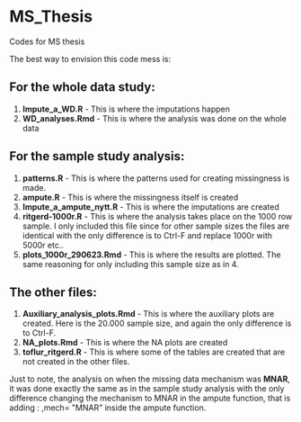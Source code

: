 # MS_Thesis
Codes for MS thesis

The best way to envision this code mess is:

 ## For the whole data study:

1. **Impute_a_WD.R**    - This is where the imputations happen
2. **WD_analyses.Rmd**  - This is where the analysis was done on the whole data


## For the sample study analysis:

1. **patterns.R**               - This is where the patterns used for creating missingness is made.
2. **ampute.R**                 - This is where the missingness itself is created
3. **Impute_a_ampute_nytt.R**   - This is where the imputations are created
4. **ritgerd-1000r.R**          - This is where the analysis takes place on the 1000 row sample. I only included this file since for other sample sizes the files
                               are identical with the only difference is to Ctrl-F and replace 1000r with 5000r etc..
5. **plots_1000r_290623.Rmd**   - This is where the results are plotted. The same reasoning for only including this sample size as in 4.


## The other files:

1. **Auxiliary_analysis_plots.Rmd**  - This is where the auxiliary plots are created. Here is the 20.000 sample size, and again the only difference is to Ctrl-F.
2. **NA_plots.Rmd**                  - This is where the NA plots are created
3. **toflur_ritgerd.R**              - This is where some of the tables are created that are not created in the other files.



Just to note, the analysis on when the missing data mechanism was **MNAR**, it was done exactly the same as in the sample study analysis with the only difference changing the
mechanism to MNAR in the ampute function, that is adding : ,mech= "MNAR"  inside the ampute function.

